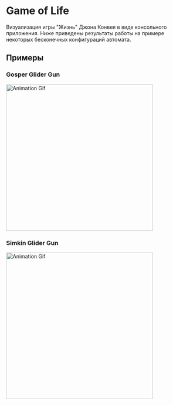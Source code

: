 # Game of Life

Визуализация игры "Жизнь" Джона Конвея в виде консольного приложения. Ниже приведены
результаты работы на примере некоторых бесконечных конфигураций автомата.

## Примеры

### Gosper Glider Gun
<img alt="Animation Gif" src="https://drive.google.com/uc?export=view&id=1fXsZOg4-GInol6KabrhB25vkpe4up9W1" style="width: 400px; max-width: 100%; height: auto" />

### Simkin Glider Gun
<img alt="Animation Gif" src="https://drive.google.com/uc?export=view&id=10Fn60yvErl9pa6lNTMcyXZn6CQerKQIC" style="width: 400px; max-width: 100%; height: auto" />